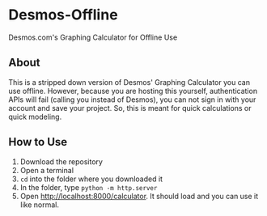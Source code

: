 # Desmos-Offline
Desmos.com's Graphing Calculator for Offline Use

## About
This is a stripped down version of Desmos' Graphing Calculator you can use offline. However, because you are hosting this yourself, authentication APIs will fail (calling you instead of Desmos), you can not sign in with your account and save your project. So, this is meant for quick calculations or quick modeling.

## How to Use
1. Download the repository
1. Open a terminal
1. `cd` into the folder where you downloaded it
1. In the folder, type `python -m http.server`
1. Open [http://localhost:8000/calculator](http://localhost:8000/calculator). It should load and you can use it like normal.
